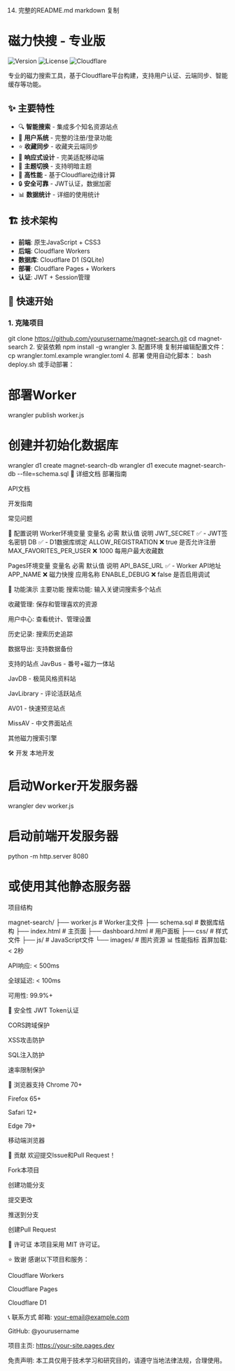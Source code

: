 14. 完整的README.md
markdown
复制
# 磁力快搜 - 专业版

![Version](https://img.shields.io/badge/version-1.0.0-blue.svg)
![License](https://img.shields.io/badge/license-MIT-green.svg)
![Cloudflare](https://img.shields.io/badge/powered%20by-Cloudflare-orange.svg)

专业的磁力搜索工具，基于Cloudflare平台构建，支持用户认证、云端同步、智能缓存等功能。

## ✨ 主要特性

- 🔍 **智能搜索** - 集成多个知名资源站点
- 👤 **用户系统** - 完整的注册/登录功能
- ⭐ **收藏同步** - 收藏夹云端同步
- 📱 **响应式设计** - 完美适配移动端
- 🌙 **主题切换** - 支持明暗主题
- 🚀 **高性能** - 基于Cloudflare边缘计算
- 🔒 **安全可靠** - JWT认证，数据加密
- 📊 **数据统计** - 详细的使用统计

## 🏗️ 技术架构

- **前端**: 原生JavaScript + CSS3
- **后端**: Cloudflare Workers
- **数据库**: Cloudflare D1 (SQLite)
- **部署**: Cloudflare Pages + Workers
- **认证**: JWT + Session管理

## 🚀 快速开始

### 1. 克隆项目
git clone https://github.com/yourusername/magnet-search.git
cd magnet-search
2. 安装依赖
npm install -g wrangler
3. 配置环境
复制并编辑配置文件：
cp wrangler.toml.example wrangler.toml
4. 部署
使用自动化脚本：
bash deploy.sh
或手动部署：
# 部署Worker
wrangler publish worker.js

# 创建并初始化数据库
wrangler d1 create magnet-search-db
wrangler d1 execute magnet-search-db --file=schema.sql
📖 详细文档
部署指南

API文档

开发指南

常见问题

🔧 配置说明
Worker环境变量
变量名	必需	默认值	说明
JWT_SECRET	✅	-	JWT签名密钥
DB	✅	-	D1数据库绑定
ALLOW_REGISTRATION	❌	true	是否允许注册
MAX_FAVORITES_PER_USER	❌	1000	每用户最大收藏数

Pages环境变量
变量名	必需	默认值	说明
API_BASE_URL	✅	-	Worker API地址
APP_NAME	❌	磁力快搜	应用名称
ENABLE_DEBUG	❌	false	是否启用调试

🎯 功能演示
主要功能
搜索功能: 输入关键词搜索多个站点

收藏管理: 保存和管理喜欢的资源

用户中心: 查看统计、管理设置

历史记录: 搜索历史追踪

数据导出: 支持数据备份

支持的站点
JavBus - 番号+磁力一体站

JavDB - 极简风格资料站

JavLibrary - 评论活跃站点

AV01 - 快速预览站点

MissAV - 中文界面站点

其他磁力搜索引擎

🛠️ 开发
本地开发

# 启动Worker开发服务器
wrangler dev worker.js

# 启动前端开发服务器
python -m http.server 8080
# 或使用其他静态服务器
项目结构

magnet-search/
├── worker.js              # Worker主文件
├── schema.sql            # 数据库结构
├── index.html           # 主页面
├── dashboard.html       # 用户面板
├── css/                 # 样式文件
├── js/                  # JavaScript文件
└── images/              # 图片资源
📊 性能指标
首屏加载: < 2秒

API响应: < 500ms

全球延迟: < 100ms

可用性: 99.9%+

🔐 安全性
JWT Token认证

CORS跨域保护

XSS攻击防护

SQL注入防护

速率限制保护

📱 浏览器支持
Chrome 70+

Firefox 65+

Safari 12+

Edge 79+

移动端浏览器

🤝 贡献
欢迎提交Issue和Pull Request！

Fork本项目

创建功能分支

提交更改

推送到分支

创建Pull Request

📄 许可证
本项目采用 MIT 许可证。

⭐ 致谢
感谢以下项目和服务：

Cloudflare Workers

Cloudflare Pages

Cloudflare D1

📞 联系方式
邮箱: your-email@example.com

GitHub: @yourusername

项目主页: https://your-site.pages.dev

免责声明: 本工具仅用于技术学习和研究目的，请遵守当地法律法规，合理使用。

